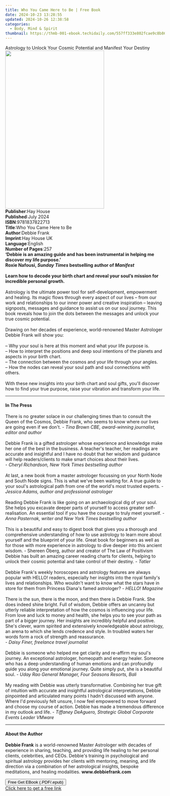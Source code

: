 ```yaml
---
title: Who You Came Here to Be | Free Book
date: 2024-10-23 13:28:55
updated: 2024-10-26 12:38:58
categories:
  - Body, Mind & Spirit
thumbnail: https://thmb-001-ebook.techidaily.com/557ff333e802fcae9c8b869448e6290eef7f5f9f35d75f8448a061abb78d518d.jpg
---
```

<main id="book-container">
  <div class="flex flex-col">
    <div class="book-brief flex-1 py-6 px-4 sm:p-6 md:py-10 md:px-8">
      <!-- brief-->
      <div class="book-brief-main">
        Astrology to Unlock Your Cosmic Potential and Manifest Your Destiny
      </div>
    </div>
    <div
      class="book-meta-info flex-1 grid gap-4 col-start-1 col-end-3 row-start-1 sm:mb-6 sm:grid-cols-4 lg:gap-6 lg:col-start-2 lg:row-end-6 lg:row-span-6 lg:mb-0"
    >
      <div
        class="book-meta-info-left place-content-center mt-4 p-4 text-sm leading-6 col-start-2 col-span-2 dark:text-slate-400"
      >
        <img
          class="w-full h-500 object-cover rounded-lg sm:h-255 sm:col-span-2 lg:col-span-full"
          src="https://img-001-ebook.techidaily.com/c910fbc00fe02ade5f11af033d63cc3adb5d7861b5c4a9064752bae727ddf4d7.jpg"
          alt=""
          width="312"
          height="500"
        />
      </div>
      <div
        class="book-meta-info-right mt-2 col-start-1 row-start-2 col-span-3 self-center"
      >
        <!-- meta data  -->
        <div class="flex flex-col px-4 md:px-8">
          <div class="flex-1">
            <strong>Publisher</strong>:<span class="px-2">Hay House</span>
          </div>
          <div class="flex-1">
            <strong>Published</strong>:<span class="px-2">July 2024</span>
          </div>
          <div class="flex-1">
            <strong>ISBN</strong>:<span class="px-2">9781837822713</span>
          </div>
          <div class="flex-1">
            <strong>Title</strong>:<span class="px-2"
              >Who You Came Here to Be</span
            >
          </div>
          <div class="flex-1">
            <strong>Author</strong>:<span class="px-2">Debbie Frank</span>
          </div>
          <div class="flex-1">
            <strong>Imprint</strong>:<span class="px-2">Hay House UK</span>
          </div>
          <div class="flex-1">
            <strong>Language</strong>:<span class="px-2">English</span>
          </div>
          <div class="flex-1">
            <strong>Number of Pages</strong>:<span class="px-2">257</span>
          </div>
        </div>
      </div>
    </div>
    <div class="book-description flex-1 py-6 px-4 sm:p-6 md:py-10 md:px-8">
      <div class="book-description-main">
        <div accordion-content="" id="description">
          <b
            >‘Debbie is an amazing guide and has been instrumental in helping me
            discover my life purpose.’</b
          ><br /><b
            >Roxie Nafousi, <i>Sunday Times</i> bestselling author of
            <i>Manifest<br /></i><br />Learn how to decode your birth chart and
            reveal your soul’s mission for incredible personal growth.</b
          ><br /><br />Astrology is the ultimate power tool for
          self-development, empowerment and healing. Its magic flows through
          every aspect of our lives – from our work and relationships to our
          inner power and creative inspiration – leaving signposts, messages and
          guidance to assist us on our soul journey. This book reveals how to
          join the dots between the messages and unlock your true cosmic
          potential.<br /><br />Drawing on her decades of experience,
          world-renowned Master Astrologer Debbie Frank will show you:<br /><br />–
          Why your soul is here at this moment and what your life purpose is.<br />–
          How to interpret the positions and deep soul intentions of the planets
          and aspects in your birth chart.<br />– The connection between the
          cosmos and your life through your angles.<br />– How the nodes can
          reveal your soul path and soul connections with others.<br /><br />With
          these new insights into your birth chart and soul gifts, you'll
          discover how to find your true purpose, raise your vibration and
          transform your life.
        </div>
        <div class="accordion-fader"></div>
      </div>
    </div>
    <div class="book-excerpts flex-1 py-6 px-4 sm:p-6 md:py-10 md:px-8">
      <!-- excerpts-->
      <div class="book-excerpts-main">
        <hr />
        <h4 class="placeholder placeholder-heading">
          <span>In The Press</span>
        </h4>
        <p>
          There is no greater solace in our challenging times than to consult
          the Queen of the Cosmos, Debbie Frank, who seems to know where our
          lives are going even if we don't. -
          <i>Tina Brown CBE, award-winning journalist, editor and author</i
          ><br /><br />Debbie Frank is a gifted astrologer whose experience and
          knowledge make her one of the best in the business. A teacher's
          teacher, her readings are accurate and insightful and I have no doubt
          that her wisdom and guidance will help readers/clients to make smart
          choices about their lives. <br />-
          <i>Cheryl Richardson, New York Times bestselling author</i
          ><br /><br />At last, a new book from a master astrologer focussing on
          your North Node and South Node signs. This is what we've been waiting
          for. A true guide to your soul's astrological path from one of the
          world's most trusted experts. -
          <i>Jessica Adams, author and professional astrologer</i
          ><br /><br />Reading Debbie Frank is like going on an archaeological
          dig of your soul. She helps you excavate deeper parts of yourself to
          access greater self-realisation. An essential tool if you have the
          courage to truly meet yourself. -<i>
            Anna Pasternak, writer and New York Times bestselling author</i
          ><br /><br />This is a beautiful and easy to digest book that gives
          you a thorough and comprehensive understanding of how to use astrology
          to learn more about yourself and the blueprint of your life. Great
          book for beginners as well as for those with more experience in
          astrology to dive deeper into this ancient wisdom. - Shereen Öberg,
          author and creator of The Law of Positivism<br />Debbie has built an
          amazing career reading charts for clients, helping to unlock their
          cosmic potential and take control of their destiny. - <i>Tatler</i
          ><br /><br />Debbie Frank's weekly horoscopes and astrology features
          are always popular with HELLO! readers, especially her insights into
          the royal family's lives and relationships. Who wouldn't want to know
          what the stars have in store for them from Princess Diana's famed
          astrologer? - <i>HELLO! Magazine</i><br /><br />There is the sun,
          there is the moon, and then there is Debbie Frank. She does indeed
          shine bright. Full of wisdom, Debbie offers an uncanny but utterly
          reliable interpretation of how the cosmos is influencing your life.
          From love and luck to money and health, she helps you to see your path
          as part of a bigger journey. Her insights are incredibly helpful and
          positive. She's clever, warm spirited and extensively knowledgeable
          about astrology, an arena to which she lends credence and style. In
          troubled waters her words form a rock of strength and reassurance.
          <br />- <i>Daisy Finer, freelance travel journalist</i
          ><br /><br />Debbie is someone who helped me get clarity and re-affirm
          my soul's journey. An exceptional astrologer, homeopath and energy
          healer. Someone who has a deep understanding of human emotions and can
          profoundly guide you along your emotional journey. Quite simply put,
          she is a beautiful soul. -<i>
            Uday Rao General Manager, Four Seasons Resorts, Bali</i
          ><br /><br />My reading with Debbie was utterly transformative.
          Combining her true gift of intuition with accurate and insightful
          astrological interpretations, Debbie pinpointed and articulated many
          points I hadn't discussed with anyone. Where I'd previously felt
          unsure, I now feel empowered to move forward and choose my course of
          action. Debbie has made a tremendous difference in my outlook and
          life. -
          <i
            >Tiffaney DeAguero, Strategic Global Corporate Events Leader
            VMware</i
          >
        </p>
      </div>
    </div>
    <div class="book-about-author flex-1 py-6 px-4 sm:p-6 md:py-10 md:px-8">
      <!-- about author-->
      <div class="book-main-author-main">
        <hr />
        <h4 class="placeholder placeholder-heading">
          <span>About the Author</span>
        </h4>
        <p>
          <b>Debbie Frank</b> is a world-renowned Master Astrologer with decades
          of experience in sharing, teaching, and providing life healing to her
          personal clients, celebrities, and CEOs. Debbie's training in
          psychological and spiritual astrology provides her clients with
          mentoring, meaning, and life direction via a combination of her
          astrological insights, bespoke meditations, and healing modalities.
          <b>www.debbiefrank.com</b>
        </p>
      </div>
    </div>
    <div class="book-free-get flex-1 py-6 px-4 sm:p-6 md:py-10 md:px-8">
      <button
        id="btn-free-get"
        class="bg-blue-500 hover:bg-blue-700 text-white font-bold py-2 px-4 rounded"
      >
        Free Get EBook (.PDF/.epub)
      </button>
      <div id="countdown-display" class="px-2 text-lg mt-2"></div>
      <a
        id="free-link"
        class="hidden bg-blue-500 hover:bg-blue-700 text-white font-bold py-2 px-4 rounded"
        href="https://www.ebooks.com/en-us/book/211108919/who-you-came-here-to-be/debbie-frank/"
        target="_blank"
        >Click here to get a free link</a
      >
    </div>
    <script>
      let countdownTime = 0;
      let countdownInterval = null;
      document
        .getElementById('btn-free-get')
        .addEventListener('click', startCountdown);
      function startCountdown() {
        countdownTime = new Date().getTime() + 60000 * 3;
        countdownInterval = setInterval(updateCountdown, 1000);
        document.getElementById('btn-free-get').disabled = true;
        document
          .getElementById('btn-free-get')
          .classList.add('bg-gray-500', 'cursor-not-allowed');
      }
      function updateCountdown() {
        let currentTime = new Date().getTime();
        let timeLeft = countdownTime - currentTime;
        let secondsLeft = Math.floor(timeLeft / 1000);
        document.getElementById('countdown-display').innerHTML =
          `Remaining time: ${secondsLeft} seconds.`;
        if (secondsLeft <= 0) {
          clearInterval(countdownInterval);
          document.getElementById('btn-free-get').classList.add('hidden');
          document.getElementById('free-link').classList.remove('hidden');
          document.getElementById('countdown-display').innerHTML = '';
        }
      }
    </script>
  </div>
</main>
